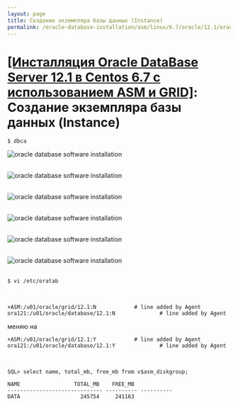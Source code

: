 ```yaml
---
layout: page
title: Создание экземпляра базы данных (Instance)
permalink: /oracle-database-installation/asm/linux/6.7/oracle/12.1/oracle-instance-creation/
---
```


# <a href="/oracle-database-installation/asm/linux/6.7/oracle/12.1/">[Инсталляция Oracle DataBase Server 12.1 в Centos 6.7 с использованием ASM и GRID]</a>: Создание экземпляра базы данных (Instance)


	$ dbca


<img src="http://img.oradba.net/oracle-database-installation/asm/linux/6.7/oracle/12.1/03-oracle-instance-creation/oracle-instance-creation_01.png" border="0" alt="oracle database software installation"><br/><br/>


<img src="http://img.oradba.net/oracle-database-installation/asm/linux/6.7/oracle/12.1/03-oracle-instance-creation/oracle-instance-creation_02.png" border="0" alt="oracle database software installation"><br/><br/>


<img src="http://img.oradba.net/oracle-database-installation/asm/linux/6.7/oracle/12.1/03-oracle-instance-creation/oracle-instance-creation_03.png" border="0" alt="oracle database software installation"><br/><br/>


<img src="http://img.oradba.net/oracle-database-installation/asm/linux/6.7/oracle/12.1/03-oracle-instance-creation/oracle-instance-creation_04.png" border="0" alt="oracle database software installation"><br/><br/>

<img src="http://img.oradba.net/oracle-database-installation/asm/linux/6.7/oracle/12.1/03-oracle-instance-creation/oracle-instance-creation_05.png" border="0" alt="oracle database software installation"><br/><br/>


<img src="http://img.oradba.net/oracle-database-installation/asm/linux/6.7/oracle/12.1/03-oracle-instance-creation/oracle-instance-creation_06.png" border="0" alt="oracle database software installation"><br/><br/>

	$ vi /etc/oratab

<br/>

	+ASM:/u01/oracle/grid/12.1:N            # line added by Agent
	ora121:/u01/oracle/database/12.1:N              # line added by Agent

меняю на

	+ASM:/u01/oracle/grid/12.1:Y            # line added by Agent
	ora121:/u01/oracle/database/12.1:Y              # line added by Agent





<br/>

	SQL> select name, total_mb, free_mb from v$asm_diskgroup;

	NAME				 TOTAL_MB    FREE_MB
	------------------------------ ---------- ----------
	DATA				   245754     241163
